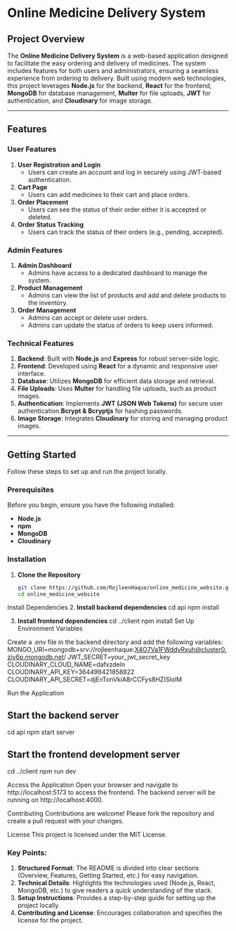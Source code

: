# Online Medicine Delivery System

## Project Overview
The **Online Medicine Delivery System** is a web-based application designed to facilitate the easy ordering and delivery of medicines. The system includes features for both users and administrators, ensuring a seamless experience from ordering to delivery. Built using modern web technologies, this project leverages **Node.js** for the backend, **React** for the frontend, **MongoDB** for database management, **Multer** for file uploads, **JWT** for authentication, and **Cloudinary** for image storage.

---

## Features

### User Features
1. **User Registration and Login**
   - Users can create an account and log in securely using JWT-based authentication.
2. **Cart Page**
   - Users can add medicines to their cart and place orders.
3. **Order Placement**
   - Users can see the status of their order either it is accepted or deleted.
4. **Order Status Tracking**
   - Users can track the status of their orders (e.g., pending, accepted).

### Admin Features
1. **Admin Dashboard**
   - Admins have access to a dedicated dashboard to manage the system.
2. **Product Management**
   - Admins can view the list of products and add and delete products to the inventory.
3. **Order Management**
   - Admins can accept or delete user orders.
   - Admins can update the status of orders to keep users informed.

### Technical Features
1. **Backend**: Built with **Node.js** and **Express** for robust server-side logic.
2. **Frontend**: Developed using **React** for a dynamic and responsive user interface.
3. **Database**: Utilizes **MongoDB** for efficient data storage and retrieval.
4. **File Uploads**: Uses **Multer** for handling file uploads, such as product images.
5. **Authentication**: Implements **JWT (JSON Web Tokens)** for secure user authentication.**Bcrypt & Bcryptjs** for hashing passwords.
6. **Image Storage**: Integrates **Cloudinary** for storing and managing product images.

---


## Getting Started
Follow these steps to set up and run the project locally.
### Prerequisites
Before you begin, ensure you have the following installed:
- **Node.js** 
- **npm**
- **MongoDB** 
- **Cloudinary**

### Installation
1. **Clone the Repository**
   ```bash
   git clone https://github.com/RojleenHaque/online_medicine_website.git
   cd online_medicine_website
   
Install Dependencies
2. **Install backend dependencies**
cd api
npm install

3. **Install frontend dependencies**
cd ../client
npm install
Set Up Environment Variables

Create a .env file in the backend directory and add the following variables:
MONGO_URI=mongodb+srv://rojleenhaque:X4O7Va1FWddyRxuh@cluster0.ziv6p.mongodb.net/
JWT_SECRET=your_jwt_secret_key
CLOUDINARY_CLOUD_NAME=dafxzdeln
CLOUDINARY_API_KEY=364498421858822
CLOUDINARY_API_SECRET=djEnTonVkiA8rCCFys8HZISIolM

Run the Application
## Start the backend server
cd api
npm start server
## Start the frontend development server
cd ../client
npm run dev

Access the Application
Open your browser and navigate to http://localhost:5173 to access the frontend.
The backend server will be running on http://localhost:4000.

Contributing
Contributions are welcome! Please fork the repository and create a pull request with your changes.

License
This project is licensed under the MIT License.

### Key Points:
1. **Structured Format**: The README is divided into clear sections (Overview, Features, Getting Started, etc.) for easy navigation.
2. **Technical Details**: Highlights the technologies used (Node.js, React, MongoDB, etc.) to give readers a quick understanding of the stack.
3. **Setup Instructions**: Provides a step-by-step guide for setting up the project locally.
4. **Contributing and License**: Encourages collaboration and specifies the license for the project.
